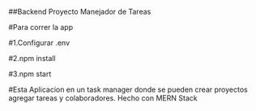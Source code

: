 ##Backend Proyecto Manejador de Tareas

#Para correr la app

#1.Configurar .env

#2.npm install

#3.npm start

#Esta Aplicacion en un task manager donde se pueden crear proyectos agregar tareas y colaboradores. Hecho con MERN Stack